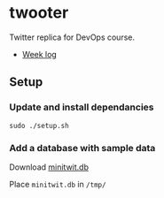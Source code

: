 # twooter
Twitter replica for DevOps course.

- [Week log](LOG.md)

## Setup

### Update and install dependancies
```
sudo ./setup.sh
```

### Add a database with sample data

Download [minitwit.db](https://github.com/themagicstrings/twooter/blob/124351635a81895ba5d488335600f2144712f8d4/tmp/minitwit.db?raw=true)

Place `minitwit.db` in `/tmp/`
